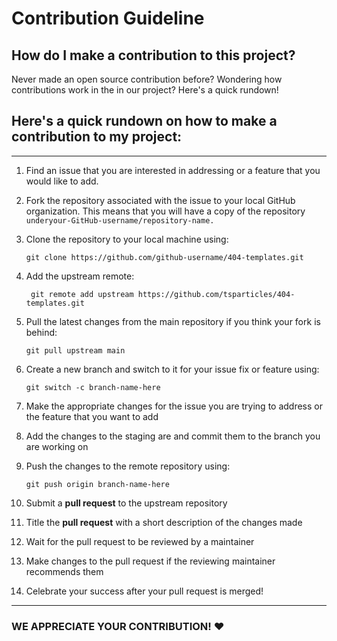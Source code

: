 # Contribution Guideline


## How do I make a contribution to this project?


Never made an open source contribution before? Wondering how contributions work in the in our project? Here's a quick rundown!

## **Here's a quick rundown on how to make a contribution to my project:**

---

1. Find an issue that you are interested in addressing or a feature that you would like to add.


2. Fork the repository associated with the issue to your local GitHub organization. This means that you will have a copy of the repository `underyour-GitHub-username/repository-name.`


3. Clone the repository to your local machine using:

   ```
   git clone https://github.com/github-username/404-templates.git
   ```

4. Add the upstream remote:

   ```
    git remote add upstream https://github.com/tsparticles/404-templates.git
   ```

5. Pull the latest changes from the main repository if you think your fork is behind:

   ```
   git pull upstream main
   ```

6. Create a new branch and switch to it for your issue fix or feature using:

   ```
   git switch -c branch-name-here
   ```

7. Make the appropriate changes for the issue you are trying to address or the feature that you want to add


8. Add the changes to the staging are and commit them to the branch you are working on


9. Push the changes to the remote repository using:

   ```
   git push origin branch-name-here
   ```

10. Submit a **pull request** to the upstream repository


11. Title the **pull request** with a short description of the changes made


12. Wait for the pull request to be reviewed by a maintainer


13. Make changes to the pull request if the reviewing maintainer recommends them

14. Celebrate your success after your pull request is merged!

---

### WE APPRECIATE YOUR CONTRIBUTION! ❤️
